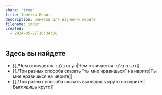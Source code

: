 ```yaml
---
share: "true"
title: Заметки Иврит
description: Заметки для изучения иврита
filename: index
created:
  - 2024-05-27T16:34:00
---
```


## Здесь вы найдете
- [[./Чем отличается בלבד от רק|Чем отличается בלבד от רק]]
- [[./Три разных способа сказать "ты мне нравишься" на иврите|Ты мне нравишься на иврите]]
- [[./Три разных способа сказать выглядишь круто на иврите:|Выглядишь круто]]



